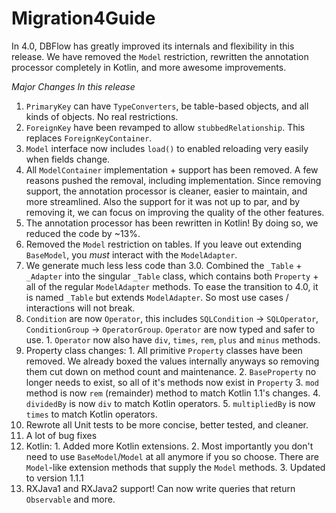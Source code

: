 # Migration4Guide

In 4.0, DBFlow has greatly improved its internals and flexibility in this release. We have removed the `Model` restriction, rewritten the annotation processor completely in Kotlin, and more awesome improvements.

_Major Changes In this release_

1. `PrimaryKey` can have `TypeConverters`, be table-based objects, and all kinds of objects. No real restrictions.
2. `ForeignKey` have been revamped to allow `stubbedRelationship`. This replaces `ForeignKeyContainer`.
3. `Model` interface now includes `load()` to enabled reloading very easily when fields change.
4. All `ModelContainer` implementation + support has been removed. A few reasons pushed the removal, including implementation. Since removing support, the annotation processor is cleaner, easier to maintain, and more streamlined. Also the support for it was not up to par, and by removing it, we can focus on improving the quality of the other features.
5. The annotation processor has been rewritten in Kotlin! By doing so, we reduced the code by ~13%.
6. Removed the `Model` restriction on tables. If you leave out extending `BaseModel`, you _must_ interact with the `ModelAdapter`.
7. We generate much less less code than 3.0. Combined the `_Table` + `_Adapter` into the singular `_Table` class, which contains both `Property` + all of the regular `ModelAdapter` methods. To ease the transition to 4.0, it is named `_Table` but extends `ModelAdapter`. So most use cases / interactions will not break.
8. `Condition` are now `Operator`, this includes `SQLCondition` -&gt; `SQLOperator`, `ConditionGroup` -&gt; `OperatorGroup`. `Operator` are now typed and safer to use. 1. `Operator` now also have `div`, `times`, `rem`, `plus` and `minus` methods.
9. Property class changes: 1. All primitive `Property` classes have been removed. We already boxed the values internally anyways so removing them cut down on method count and maintenance. 2. `BaseProperty` no longer needs to exist, so all of it's methods now exist in `Property` 3. `mod` method is now `rem` \(remainder\) method to match Kotlin 1.1's changes. 4. `dividedBy` is now `div` to match Kotlin operators. 5. `multipliedBy` is now `times` to match Kotlin operators.
10. Rewrote all Unit tests to be more concise, better tested, and cleaner.
11. A lot of bug fixes
12. Kotlin: 1. Added more Kotlin extensions. 2. Most importantly you don't need to use `BaseModel`/`Model` at all anymore if you so choose. There are `Model`-like extension methods that supply the `Model` methods. 3. Updated to version 1.1.1
13. RXJava1 and RXJava2 support! Can now write queries that return `Observable` and more.

